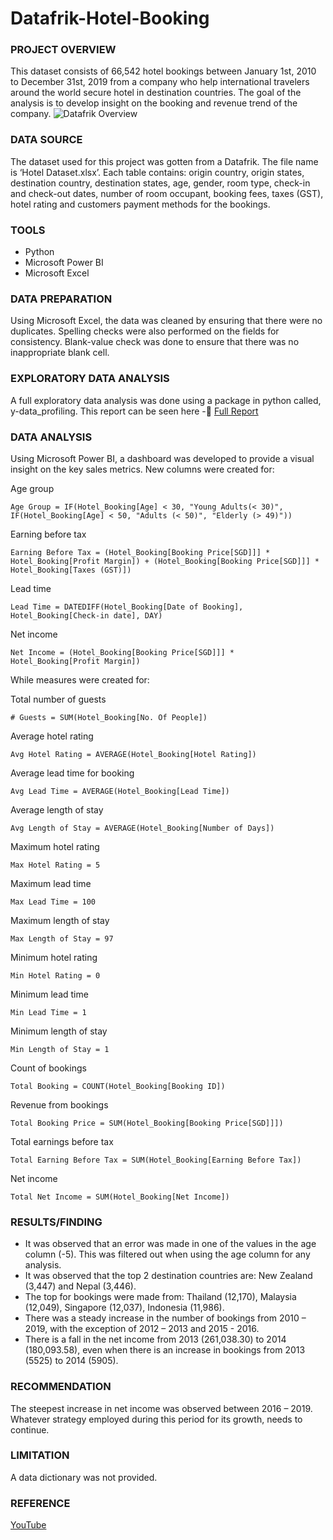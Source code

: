 # Datafrik-Hotel-Booking


### PROJECT OVERVIEW

This dataset consists of 66,542 hotel bookings between January 1st, 2010 to December 31st, 2019 from a company who help international travelers around the world secure hotel in destination countries. The goal of the analysis is to develop insight on the booking and revenue trend of the company.
![Datafrik Overview](https://github.com/tochukwu619/Datafrik-Hotel-Booking/assets/125865918/4e420d6c-44b2-41d0-98e8-6a31950d388c)


### DATA SOURCE

The dataset used for this project was gotten from a Datafrik. The file name is ‘Hotel Dataset.xlsx’. Each table contains: origin country, origin states, destination country, destination states, age, gender, room type, check-in and check-out dates, number of room occupant, booking fees, taxes (GST), hotel rating and customers payment methods for the bookings.  

### TOOLS

-	Python
-	Microsoft Power BI
-	Microsoft Excel

### DATA PREPARATION

Using Microsoft Excel, the data was cleaned by ensuring that there were no duplicates. Spelling checks were also performed on the fields for consistency. Blank-value check was done to ensure that there was no inappropriate blank cell. 

### EXPLORATORY DATA ANALYSIS

A full exploratory data analysis was done using a package in python called, y-data_profiling. This report can be seen here - [Full Report]()


### DATA ANALYSIS

Using Microsoft Power BI, a dashboard was developed to provide a visual insight on the key sales metrics. New columns were created for:

Age group
```
Age Group = IF(Hotel_Booking[Age] < 30, "Young Adults(< 30)", IF(Hotel_Booking[Age] < 50, "Adults (< 50)", "Elderly (> 49)"))
```

Earning before tax
```
Earning Before Tax = (Hotel_Booking[Booking Price[SGD]]] * Hotel_Booking[Profit Margin]) + (Hotel_Booking[Booking Price[SGD]]] * Hotel_Booking[Taxes (GST)]) 
```

Lead time
```
Lead Time = DATEDIFF(Hotel_Booking[Date of Booking], Hotel_Booking[Check-in date], DAY)
```

Net income
```
Net Income = (Hotel_Booking[Booking Price[SGD]]] * Hotel_Booking[Profit Margin])
```

While measures were created for:

Total number of guests
```
# Guests = SUM(Hotel_Booking[No. Of People])
```

Average hotel rating
```
Avg Hotel Rating = AVERAGE(Hotel_Booking[Hotel Rating]) 
```

Average lead time for booking
```
Avg Lead Time = AVERAGE(Hotel_Booking[Lead Time])
```

Average length of stay
```
Avg Length of Stay = AVERAGE(Hotel_Booking[Number of Days])
```

Maximum hotel rating
```
Max Hotel Rating = 5
```

Maximum lead time
```
Max Lead Time = 100
```

Maximum length of stay
```
Max Length of Stay = 97
```

Minimum hotel rating
```
Min Hotel Rating = 0
```

Minimum lead time
```
Min Lead Time = 1 
```

Minimum length of stay
```
Min Length of Stay = 1
```

Count of bookings
```
Total Booking = COUNT(Hotel_Booking[Booking ID])
```

Revenue from bookings
```
Total Booking Price = SUM(Hotel_Booking[Booking Price[SGD]]]) 
```

Total earnings before tax
```
Total Earning Before Tax = SUM(Hotel_Booking[Earning Before Tax])
```

Net income
```
Total Net Income = SUM(Hotel_Booking[Net Income])
```


### RESULTS/FINDING

-	It was observed that an error was made in one of the values in the age column (-5). This was filtered out when using the age column for any analysis.
-	It was observed that the top 2 destination countries are: New Zealand (3,447) and Nepal (3,446).
-	The top for bookings were made from: Thailand (12,170), Malaysia (12,049), Singapore (12,037), Indonesia (11,986).
-	There was a steady increase in the number of bookings from 2010 – 2019, with the exception of 2012 – 2013 and 2015 - 2016.
-	There is a fall in the net income from 2013 (261,038.30) to 2014 (180,093.58), even when there is an increase in bookings from 2013 (5525) to 2014 (5905).



### RECOMMENDATION

The steepest increase in net income was observed between 2016 – 2019. Whatever strategy employed during this period for its growth, needs to continue.

### LIMITATION

A data dictionary was not provided.

### REFERENCE

[YouTube](www.youtube.com)


